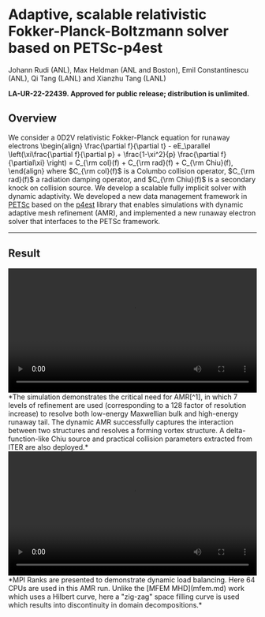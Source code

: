 # Adaptive, scalable relativistic Fokker-Planck-Boltzmann solver based on PETSc-p4est 

Johann Rudi (ANL), Max Heldman (ANL and Boston), Emil Constantinescu (ANL), Qi Tang (LANL) and Xianzhu Tang (LANL)

**LA-UR-22-22439. Approved for public release; distribution is unlimited.** 

## Overview

We consider a 0D2V relativistic Fokker-Planck equation for runaway electrons 
\begin{align}
\frac{\partial f}{\partial t}  - eE_\parallel \left(\xi\frac{\partial f}{\partial p} + \frac{1-\xi^2}{p} \frac{\partial f}{\partial\xi} \right) = C_{\rm col}(f) + C_{\rm rad}(f) + C_{\rm Chiu}(f),
\end{align}
where $C_{\rm col}(f)$ is a Columbo collision operator, $C_{\rm rad}(f)$ a radiation damping operator,
and $C_{\rm Chiu}(f)$ is a secondary knock on collision source.
We develop a scalable fully implicit solver with dynamic adaptivity. We developed a new data management framework in [PETSc](https://petsc.org) based on the [p4est](https://p4est.org) library that enables simulations with dynamic adaptive mesh refinement (AMR), and implemented a new runaway electron solver that interfaces to the PETSc framework. 

----

## Result

<video controls preload="metadata" width="100%">
    <source src="../img/gallery/E_1.69chiu.mp4" type="video/mp4">
    Sorry, your browser doesn't support embedded videos.
</video>
*The simulation demonstrates the critical need for AMR[^1], in which 7 levels of refinement are used (corresponding to a 128 factor of resolution increase) to resolve both low-energy Maxwellian bulk and high-energy runaway tail. The dynamic AMR successfully captures the interaction between two structures and resolves a forming vortex structure. A delta-function-like Chiu source and practical collision parameters extracted from ITER are also deployed.*

<video controls preload="metadata" width="100%">
    <source src="../img/gallery/dd-p4est.mp4" type="video/mp4">
    Sorry, your browser doesn't support embedded videos.
</video>
*MPI Ranks are presented to demonstrate dynamic load balancing. Here 64 CPUs are used in this AMR run. Unlike the [MFEM MHD](mfem.md) work which uses a Hilbert curve, here a "zig-zag" space filling curve is used which results into discontinuity in domain decompositions.*

[^1]: J. Rudi, M. Heldman, E. Constantinescu, Q. Tang and X.-Z. Tang. Scalable implicit solvers with dynamic mesh adaptation for a relativistic Fokker-Planck kinetic model, in preparation, 2022.


<script type="text/x-mathjax-config">MathJax.Hub.Config({TeX: {equationNumbers: {autoNumber: "all"}}, tex2jax: {inlineMath: [['$','$']]}});</script>
<script type="text/javascript" src="https://cdnjs.cloudflare.com/ajax/libs/mathjax/2.7.2/MathJax.js?config=TeX-AMS_HTML"></script>
